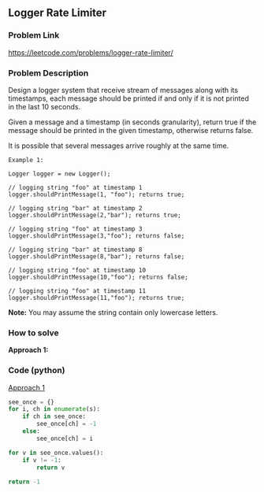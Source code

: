 ## Logger Rate Limiter

### Problem Link

https://leetcode.com/problems/logger-rate-limiter/

### Problem Description 

Design a logger system that receive stream of messages along with its timestamps, each message should be printed if and only if it is not printed in the last 10 seconds.

Given a message and a timestamp (in seconds granularity), return true if the message should be printed in the given timestamp, otherwise returns false.

It is possible that several messages arrive roughly at the same time.

```
Example 1: 

Logger logger = new Logger();

// logging string "foo" at timestamp 1
logger.shouldPrintMessage(1, "foo"); returns true; 

// logging string "bar" at timestamp 2
logger.shouldPrintMessage(2,"bar"); returns true;

// logging string "foo" at timestamp 3
logger.shouldPrintMessage(3,"foo"); returns false;

// logging string "bar" at timestamp 8
logger.shouldPrintMessage(8,"bar"); returns false;

// logging string "foo" at timestamp 10
logger.shouldPrintMessage(10,"foo"); returns false;

// logging string "foo" at timestamp 11
logger.shouldPrintMessage(11,"foo"); returns true;
```

**Note:** You may assume the string contain only lowercase letters.

### How to solve 

**Approach 1:** 


### Code (python)

[Approach 1](https://github.com/yanray/leetcode/blob/master/problems/0387First_Unique_Character_in_a_String/0387First_Unique_Character_in_a_String1.py)

```python
see_once = {}
for i, ch in enumerate(s):
    if ch in see_once:
        see_once[ch] = -1
    else:
        see_once[ch] = i

for v in see_once.values():
    if v != -1:
        return v
        
return -1
```


